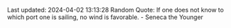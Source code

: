 Last updated: 2024-04-02 13:13:28
Random Quote: If one does not know to which port one is sailing, no wind is favorable. - Seneca the Younger
